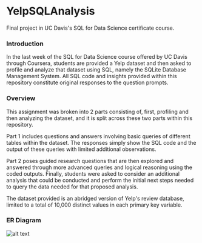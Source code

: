 # YelpSQLAnalysis
Final project in UC Davis's SQL for Data Science certificate course.

### Introduction
In the last week of the SQL for Data Science course offered by UC Davis through Coursera, students are provided a Yelp dataset and then asked to profile and analyze that dataset using SQL, namely the SQLite Database Management System. All SQL code and insights provided within this repository constitute original responses to the question prompts.

### Overview
This assignment was broken into 2 parts consisting of, first, profiling and then analyzing the dataset, and it is split across these two parts within this repository. 

Part 1 includes questions and answers involving basic queries of different tables within the dataset. The responses simply show the SQL code and the output of these queries with limited additional observations. 

Part 2 poses guided research questions that are then explored and answered through more advanced queries and logical reasoning using the coded outputs. Finally, students were asked to consider an additional analysis that could be conducted and perform the initial next steps needed to query the data needed for that proposed analysis. 

The dataset provided is an abridged version of Yelp's review database, limited to a total of 10,000 distinct values in each primary key variable. 

### ER Diagram
![alt text](https://github.com/jessacker/YelpSQLAnalysis/blob/main/YelpERDiagram.png)
